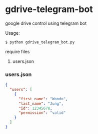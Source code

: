 # gdrive-telegram-bot
google drive control using telegram bot

Usage:
```shell
$ python gdrive_telegram_bot.py
```

require files
1. users.json

### users.json
```json
{
  "users": [
    {
      "first_name": "Wondo",
      "last_name": "Jung",
      "id": 12345678,
      "permission": "valid"
    }
  ]
}
```
